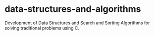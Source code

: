 # data-structures-and-algorithms
Development of Data Structures and Search and Sorting Algorithms for solving traditional problems using C.
